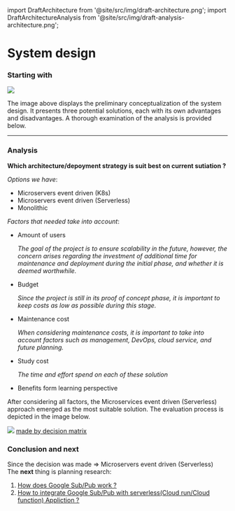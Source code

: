 import DraftArchitecture from '@site/src/img/draft-architecture.png';
import DraftArchitectureAnalysis from '@site/src/img/draft-analysis-architecture.png';

# System design

### Starting with

<img src={DraftArchitecture} />

The image above displays the preliminary conceptualization of the system design. It presents three potential solutions, each with its own advantages and disadvantages. A thorough examination of the analysis is provided below.

---

### Analysis

**Which architecture/depoyment strategy is suit best on current sutiation ?**

_Options we have_:

- Microservers event driven (K8s)
- Microservers event driven (Serverless)
- Monolithic

_Factors that needed take into account_:

- Amount of users

  _The goal of the project is to ensure scalability in the future, however, the concern arises regarding the investment of additional time for maintenance and deployment during the initial phase, and whether it is deemed worthwhile._

- Budget

  _Since the project is still in its proof of concept phase, it is important to keep costs as low as possible during this stage._

- Maintenance cost

  _When considering maintenance costs, it is important to take into account factors such as management, DevOps, cloud service, and future planning._

- Study cost

  _The time and effort spend on each of these solution_

- Benefits form learning perspective

After considering all factors, the Microservices event driven (Serverless) approach emerged as the most suitable solution. The evaluation process is depicted in the image below.

<img src={DraftArchitectureAnalysis} />
<a href="https://d-x.vercel.app/"><u> made by decision matrix</u></a>

### Conclusion and next

Since the decision was made => Microservers event driven (Serverless)  
The **next** thing is planning research:

1. [<u>How does Google Sub/Pub work ?</u>](/docs/Research/GoogleSubPub)
2. [<u>How to integrate Google Sub/Pub with serverless(Cloud run/Cloud function) Appliction ?</u>](/docs/Research/GoogleSubPub)
